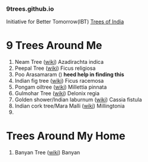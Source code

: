 ### 9trees.github.io
Initiative for Better Tomorrow(IBT) [Trees of India](https://en.wikipedia.org/wiki/Trees_of_India)


# 9 Trees Around Me

1. Neam Tree ([wiki](https://en.wikipedia.org/wiki/Azadirachta_indica))
  Azadirachta indica
2. Peepal Tree ([wiki](https://en.wikipedia.org/wiki/Ficus_religiosa))
  Ficus religiosa
3. Poo Arasamaram ([]())
  ****heed help in finding this****
4. Indian fig tree ([wiki](https://en.wikipedia.org/wiki/Ficus_racemosa))
  Ficus racemosa
5. Pongam oiltree ([wiki](https://en.wikipedia.org/wiki/Millettia_pinnata))
  Millettia pinnata
6. Gulmohar Tree ([wiki](https://en.wikipedia.org/wiki/Delonix_regia))
  Delonix regia
7. Golden shower/Indian laburnum ([wiki](https://en.wikipedia.org/wiki/Cassia_fistula))
  Cassia fistula
8. Indian cork tree/Mara Malli ([wiki](https://en.wikipedia.org/wiki/Millingtonia))
   Millingtonia
9. 

# Trees Around My Home
1. Banyan Tree ([wiki](https://en.wikipedia.org/wiki/Banyan))
  Banyan

